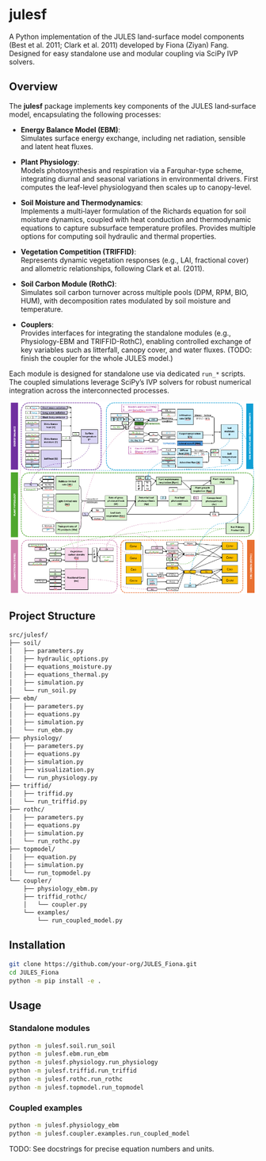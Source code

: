 # julesf

A Python implementation of the JULES land-surface model components (Best et al. 2011; Clark et al. 2011) developed by Fiona (Ziyan) Fang.  
Designed for easy standalone use and modular coupling via SciPy IVP solvers.

## Overview

The **julesf** package implements key components of the JULES land‐surface model, encapsulating the following processes:


- **Energy Balance Model (EBM)**:  
  Simulates surface energy exchange, including net radiation, sensible and latent heat fluxes.

- **Plant Physiology**:  
  Models photosynthesis and respiration via a Farquhar-type scheme, integrating diurnal and seasonal variations in environmental drivers. First computes the leaf-level physiologyand then scales up to canopy-level.

- **Soil Moisture and Thermodynamics**:  
  Implements a multi‐layer formulation of the Richards equation for soil moisture dynamics, coupled with heat conduction and thermodynamic equations to capture subsurface temperature profiles. Provides multiple options for computing soil hydraulic and thermal properties.

- **Vegetation Competition (TRIFFID)**:  
  Represents dynamic vegetation responses (e.g., LAI, fractional cover) and allometric relationships, following Clark et al. (2011).


- **Soil Carbon Module (RothC)**:  
  Simulates soil carbon turnover across multiple pools (DPM, RPM, BIO, HUM), with decomposition rates modulated by soil moisture and temperature.

- **Couplers**:  
  Provides interfaces for integrating the standalone modules (e.g., Physiology-EBM and TRIFFID-RothC), enabling controlled exchange of key variables such as litterfall, canopy cover, and water fluxes.
  (TODO: finish the coupler for the whole JULES model.)

Each module is designed for standalone use via dedicated `run_*` scripts. The coupled simulations leverage SciPy’s IVP solvers for robust numerical integration across the interconnected processes.

![JULES Mindmap](docs/img/jules_mindmap.png)


## Project Structure

```
src/julesf/
├── soil/
│   ├── parameters.py
│   ├── hydraulic_options.py
│   ├── equations_moisture.py
│   ├── equations_thermal.py
│   ├── simulation.py
│   └── run_soil.py
├── ebm/
│   ├── parameters.py
│   ├── equations.py
│   ├── simulation.py
│   └── run_ebm.py
├── physiology/
│   ├── parameters.py
│   ├── equations.py
│   ├── simulation.py
│   ├── visualization.py
│   └── run_physiology.py
├── triffid/
│   ├── triffid.py
│   └── run_triffid.py
├── rothc/
│   ├── parameters.py
│   ├── equations.py
│   ├── simulation.py
│   └── run_rothc.py
├── topmodel/
│   ├── equation.py
│   ├── simulation.py
│   └── run_topmodel.py
└── coupler/
    ├── physiology_ebm.py
    ├── triffid_rothc/
    │   └── coupler.py
    └── examples/
        └── run_coupled_model.py
```

## Installation

```bash
git clone https://github.com/your-org/JULES_Fiona.git
cd JULES_Fiona
python -m pip install -e .
```

## Usage

### Standalone modules

```bash
python -m julesf.soil.run_soil
python -m julesf.ebm.run_ebm
python -m julesf.physiology.run_physiology
python -m julesf.triffid.run_triffid
python -m julesf.rothc.run_rothc
python -m julesf.topmodel.run_topmodel
```

### Coupled examples

```bash
python -m julesf.physiology_ebm
python -m julesf.coupler.examples.run_coupled_model
```

TODO: See docstrings for precise equation numbers and units.
